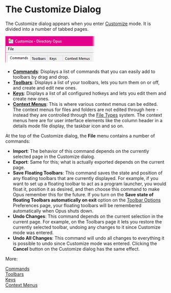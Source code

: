 # The Customize Dialog

The Customize dialog appears when you enter [Customize](/Manual/customize/RAEDME.md) mode. It is divided into a number of tabbed pages.

![](/Manual/images/media/customize_tabs.png) 

- **[Commands](/Manual/customize/the_customize_dialog/commands/RAEDME.md)**: Displays a list of commands that you can easily add to toolbars by drag and drop.
- **[Toolbars](/Manual/customize/the_customize_dialog/toolbars.md)**: Displays a list of your toolbars, lets you turn them on or off, and create and edit new ones.
- **[Keys](/Manual/customize/the_customize_dialog/keys.md)**: Displays a list of all configured hotkeys and lets you edit them and create new ones.
- **[Context Menus](/Manual/customize/the_customize_dialog/context_menus.md)**: This is where various context menus can be edited. The context menus for files and folders are not edited through here - instead they are controlled through the [File Types](/Manual/file_types/RAEDME.md) system. The context menus here are for user interface elements like the column header in a details mode file display, the taskbar icon and so on.

At the top of the Customize dialog, the **File** menu contains a number of commands:

- **Import**: The behavior of this command depends on the currently selected page in the Customize dialog.
- **Export**: Same for this; what is actually exported depends on the current page.
- **Save Floating Toolbars**: This command saves the state and position of any floating toolbars that are currently displayed. For example, if you want to set up a floating toolbar to act as a program launcher, you would float it, position it as desired, and then choose this command to make Opus remember this for the future. If you turn on the **Save state of floating Toolbars automatically on exit** option on the [Toolbar Options](/Manual/preferences/preferences_categories/toolbars/toolbar_options.md) Preferences page, your floating toolbars will be remembered automatically when Opus shuts down.
- **Undo Changes**: This command depends on the current selection in the current page. For example, on the Toolbars page it lets you restore the currently selected toolbar, undoing any changes to it since Customize mode was entered.
- **Undo All Changes**: This command will undo all changes to everything it is possible to undo since Customize mode was entered. Clicking the **Cancel** button on the Customize dialog has the same effect.

More:

[Commands](/Manual/customize/the_customize_dialog/commands/RAEDME.md)  
[Toolbars](/Manual/customize/the_customize_dialog/toolbars.md)  
[Keys](/Manual/customize/the_customize_dialog/keys.md)  
[Context Menus](/Manual/customize/the_customize_dialog/context_menus.md)  
